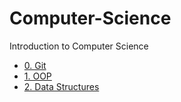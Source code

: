 # Computer-Science
Introduction to Computer Science

- [0. Git](https://github.com/oneonlee/Computer-Science/tree/main/0.%20Git)
- [1. OOP](https://github.com/oneonlee/Computer-Science/tree/main/1.%20OOP)
- [2. Data Structures](https://github.com/oneonlee/Computer-Science/tree/main/2.%20Data%20Structures)
